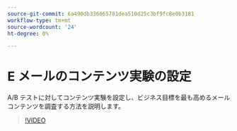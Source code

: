 ```yaml
---
source-git-commit: 6a490db336065781dea510d25c3bf9fc8e0b3181
workflow-type: tm+mt
source-wordcount: '24'
ht-degree: 0%

---
```

# E メールのコンテンツ実験の設定

A/B テストに対してコンテンツ実験を設定し、ビジネス目標を最も高めるメールコンテンツを調査する方法を説明します。

>[!VIDEO](https://video.tv.adobe.com/v/3419893/?learn=on)
